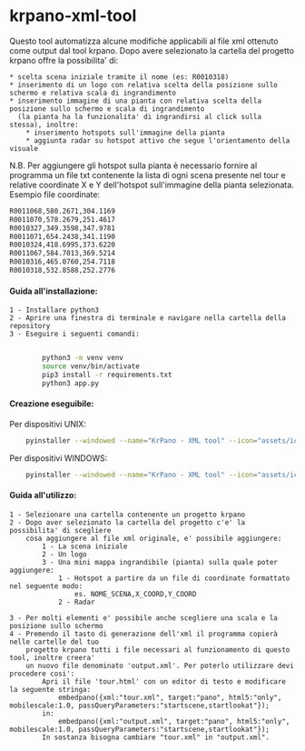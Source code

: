 # krpano-xml-tool

Questo tool automatizza alcune modifiche applicabili al file xml ottenuto come output dal tool krpano. Dopo avere selezionato la cartella del progetto krpano offre la possibilita' di:

    * scelta scena iniziale tramite il nome (es: R0010318)
    * inserimento di un logo con relativa scelta della posizione sullo schermo e relativa scala di ingrandimento
    * inserimento immagine di una pianta con relativa scelta della posizione sullo schermo e scala di ingrandimento 
      (la pianta ha la funzionalita' di ingrandirsi al click sulla stessa), inoltre:
        * inserimento hotspots sull'immagine della pianta
        * aggiunta radar su hotspot attivo che segue l'orientamento della visuale
        
N.B. Per aggiungere gli hotspot sulla pianta è necessario fornire al programma un file txt contenente la lista di ogni scena presente nel tour e relative coordinate X e Y dell'hotspot sull'immagine della pianta selezionata. Esempio file coordinate:
```txt
R0011068,580.2671,304.1169
R0011070,578.2679,251.4617
R0010327,349.3598,347.9781
R0011071,654.2438,341.1190
R0010324,418.6995,373.6220
R0011067,584.7013,369.5214
R0010316,465.0760,254.7118
R0010318,532.8588,252.2776
```


#### Guida all'installazione:
    
    1 - Installare python3
    2 - Aprire una finestra di terminale e navigare nella cartella della repository
    3 - Eseguire i seguenti comandi:
```sh

        python3 -m venv venv
        source venv/bin/activate
        pip3 install -r requirements.txt
        python3 app.py

```


#### Creazione eseguibile:

Per dispositivi UNIX:
```sh
    pyinstaller --windowed --name="KrPano - XML tool" --icon="assets/icon.icns" --add-data="assets:assets" --onefile app.py
```
Per dispositivi WINDOWS:
```sh
    pyinstaller --windowed --name="KrPano - XML tool" --icon="assets/icon.ico" --add-data="assets;assets" --onefile app.py
```


#### Guida all'utilizzo:

    1 - Selezionare una cartella contenente un progetto krpano
    2 - Dopo aver selezionato la cartella del progetto c'e' la possibilita' di scegliere
        cosa aggiungere al file xml originale, e' possibile aggiungere:
            1 - La scena iniziale
            2 - Un logo
            3 - Una mini mappa ingrandibile (pianta) sulla quale poter aggiungere:
                1 - Hotspot a partire da un file di coordinate formattato nel seguente modo:
                    es. NOME_SCENA,X_COORD,Y_COORD
                2 - Radar

    3 - Per molti elementi e' possibile anche scegliere una scala e la posizione sullo schermo
    4 - Premendo il tasto di generazione dell'xml il programma copierà nelle cartelle del tuo
        progetto krpano tutti i file necessari al funzionamento di questo tool, inoltre creera'
        un nuovo file denominato 'output.xml'. Per poterlo utilizzare devi procedere cosi':
            Apri il file 'tour.html' con un editor di testo e modificare la seguente stringa:
                embedpano({xml:"tour.xml", target:"pano", html5:"only", mobilescale:1.0, passQueryParameters:"startscene,startlookat"});
            in:
                embedpano({xml:"output.xml", target:"pano", html5:"only", mobilescale:1.0, passQueryParameters:"startscene,startlookat"});
            In sostanza bisogna cambiare "tour.xml" in "output.xml".
